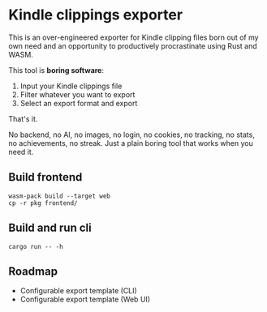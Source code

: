 # Kindle clippings exporter

This is an over-engineered exporter for Kindle clipping files born out of my own need and an
opportunity to productively procrastinate using Rust and WASM.

This tool is **boring software**:

1. Input your Kindle clippings file
2. Filter whatever you want to export
3. Select an export format and export

That's it.

No backend, no AI, no images, no login, no cookies, no tracking, no stats, no achievements, no streak.
Just a plain boring tool that works when you need it.

## Build frontend

```shell
wasm-pack build --target web
cp -r pkg frontend/
```

## Build and run cli

```shell
cargo run -- -h
```

## Roadmap

* Configurable export template (CLI)
* Configurable export template (Web UI)